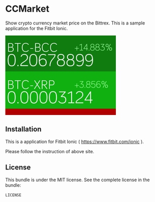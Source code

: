 CCMarket
=============

Show crypto currency market price on the Bittrex.
This is a sample application for the Fitbit Ionic.

![Screnshot](CCMarket-screenshot.png "Screenshot")

Installation
------------
This is a application for Fitbit Ionic ( https://www.fitbit.com/ionic ).

Please follow the instruction of above site.

License
-------
This bundle is under the MIT license. See the complete license in the bundle:

    LICENSE
